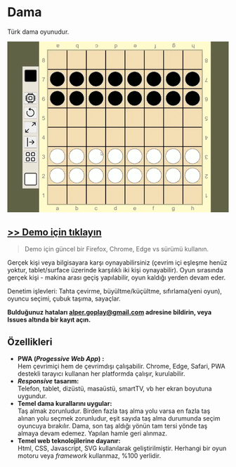 # Dama
Türk dama oyunudur.

![Demo animasyonu](./demo.webp)

## [>> Demo için tıklayın](https://alperali.github.io/dama/)
> Demo için güncel bir Firefox, Chrome, Edge vs sürümü kullanın.

Gerçek kişi veya bilgisayara karşı oynayabilirsiniz (çevrim içi eşleşme henüz yoktur, tablet/surface üzerinde karşılıklı iki kişi oynayabilir).
Oyun sırasında gerçek kişi - makina arası geçiş yapılabilir, oyun kaldığı yerden devam eder.

Denetim işlevleri: Tahta çevirme, büyültme/küçültme, sıfırlama(yeni oyun), oyuncu seçimi, çubuk taşıma, sayaçlar.

**Bulduğunuz hataları alper.goplay@gmail.com adresine bildirin, veya Issues altında bir kayıt açın.**

## Özellikleri
- **PWA (_Progessive Web App_) :**  
  Hem çevrimiçi hem de çevrimdışı çalışabilir.
  Chrome, Edge, Safari, PWA destekli tarayıcı kullanan her platformda çalışır, kurulabilir.
- **_Responsive_ tasarım:**  
  Telefon, tablet, dizüstü, masaüstü, smartTV, vb her ekran boyutuna uygundur.
- **Temel dama kurallarını uygular:**  
  Taş almak zorunludur. Birden fazla taş alma yolu varsa en fazla taş alınan yolu seçmek zorunludur,
  eşit sayıda taş alma durumunda seçim oyuncuya bırakılır.
  Dama, son taş aldığı yönün tam tersi yönde taş almaya devam edemez. Yapılan hamle geri alınmaz.
- **Temel web teknolojilerine dayanır:**  
  Html, CSS, Javascript, SVG kullanılarak geliştirilmiştir.
  Herhangi bir oyun motoru veya _framework_ kullanmaz, %100 yerlidir.
